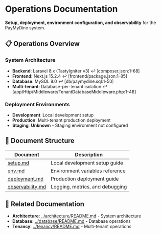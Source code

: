 # Operations Documentation

**Setup, deployment, environment configuration, and observability** for the PayMyDine system.

## 📋 Operations Overview

### System Architecture
- **Backend**: Laravel 8.x (TastyIgniter v3) ↩︎ [composer.json:1-68]
- **Frontend**: Next.js 15.2.4 ↩︎ [frontend/package.json:1-85]
- **Database**: MySQL 8.0 ↩︎ [db/paymydine.sql:1-50]
- **Multi-tenant**: Database-per-tenant isolation ↩︎ [app/Http/Middleware/TenantDatabaseMiddleware.php:1-48]

### Deployment Environments
- **Development**: Local development setup
- **Production**: Multi-tenant production deployment
- **Staging**: **Unknown** - Staging environment not configured

## 📁 Document Structure

| Document | Description |
|----------|-------------|
| [setup.md](setup.md) | Local development setup guide |
| [env.md](env.md) | Environment variables reference |
| [deployment.md](deployment.md) | Production deployment guide |
| [observability.md](observability.md) | Logging, metrics, and debugging |

## 🔗 Related Documentation

- **Architecture**: [../architecture/README.md](../architecture/README.md) - System architecture
- **Database**: [../database/README.md](../database/README.md) - Database operations
- **Tenancy**: [../tenancy/README.md](../tenancy/README.md) - Multi-tenant operations